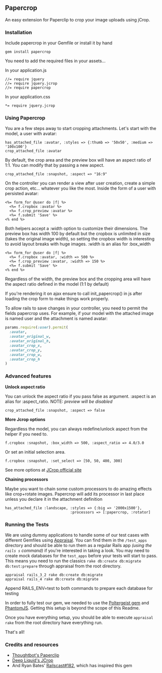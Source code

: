 
## Papercrop
An easy extension for Paperclip to crop your image uploads using jCrop.

### Installation
Include papercrop in your Gemfile or install it by hand

    gem install papercrop

You need to add the required files in your assets...

In your application.js

    //= require jquery
    //= require jquery.jcrop
    //= require papercrop

In your application.css

    *= require jquery.jcrop

### Using Papercrop
You are a few steps away to start cropping attachments. Let's start with the model, a user with avatar:

    has_attached_file :avatar, :styles => {:thumb => '50x50', :medium => '100x100'}
    crop_attached_file :avatar
    
By default, the crop area and the preview box will have an aspect ratio of 1:1. 
You can modify that by passing a new aspect.

    crop_attached_file :snapshot, :aspect => "16:9"
    
On the controller you can render a view after user creation, create a simple crop action, etc... whatever you like the most. Inside the form of a user with persisted avatar:

    <%= form_for @user do |f| %>
      <%= f.cropbox :avatar %>
      <%= f.crop_preview :avatar %>
      <%= f.submit 'Save' %>
    <% end %>
    
Both helpers accept a :width option to customize their dimensions. The preview box has width 100 by default but the cropbox is unlimited in size (takes the original image width), so setting the cropbox width is interesting to avoid layout breaks with huge images. :width is an alias for :box_width

    <%= form_for @user do |f| %>
      <%= f.cropbox :avatar, :width => 500 %>
      <%= f.crop_preview :avatar, :width => 150 %>
      <%= f.submit 'Save' %>
    <% end %>
    
Regardless of the width, the preview box and the cropping area will have the aspect ratio defined in the model (1:1 by default)  

If you're rendering it on ajax ensure to call init_papercrop() in js after loading the crop form to make things work properly.  

To allow rails to save changes in your controller, you need to permit the fields papercrop uses. For example, if your model with the attached image is named user and the attachment is named avatar:

```ruby
params.require(:user).permit(
  :avatar, 
  :avatar_original_w, 
  :avatar_original_h,
  :avatar_crop_x, 
  :avatar_crop_y, 
  :avatar_crop_w, 
  :avatar_crop_h
)
```

### Advanced features

**Unlock aspect ratio**

You can unlock the aspect ratio if you pass false as argument. :aspect is an alias for :aspect_ratio. NOTE: *preview will be disabled*

    crop_attached_file :snapshot, :aspect => false

**More Jcrop options**

Regardless the model, you can always redefine/unlock aspect from the helper if you need to.

    f.cropbox :snapshot, :box_width => 500, :aspect_ratio => 4.0/3.0

Or set an initial selection area.

    f.cropbox :snapshot, :set_select => [50, 50, 400, 300]

See more options at [JCrop official site](http://deepliquid.com/content/Jcrop_Manual.html)

**Chaining processors**

Maybe you want to chain some custom processors to do amazing effects like crop+rotate images. Papercrop will add its processor in last place unless you declare it in the attachment definition

    has_attached_file :landscape, :styles => {:big => '2000x1500'}, 
                                  :processors => [:papercrop, :rotator]

### Running the Tests

We are using dummy applications to handle some of our test cases with different Gemfiles using [Appraisal](https://github.com/thoughtbot/appraisal). You can find them in the `/test_apps` directory and should be able to run them as a regular Rails app _(using the `rails s` command)_ if you're interested in taking a look. You may need to create mock databases for the `test_apps` before your tests will start to pass. This means you need to run the classics `rake db:create db:migrate db:test:prepare` through appraisal from the root directory.

    appraisal rails_3_2 rake db:create db:migrate
    appraisal rails_4 rake db:create db:migrate

Append RAILS_ENV=test to both commands to prepare each database for testing

In order to fully test our gem, we needed to use the [Poltergeist gem](https://github.com/teampoltergeist/poltergeist) and [PhantomJS](http://phantomjs.org/). Getting this setup is beyond the scope of this Readme.

Once you have everything setup, you should be able to execute `appraisal rake` from the root directory have everything run.

That's all!

### Credits and resources
* [Thoughtbot's Paperclip](https://github.com/thoughtbot/paperclip/)
* [Deep Liquid's JCrop](http://deepliquid.com/content/Jcrop.html)
* And Ryan Bates' [Railscast#182](http://railscasts.com/episodes/182-cropping-images/), which has inspired this gem
